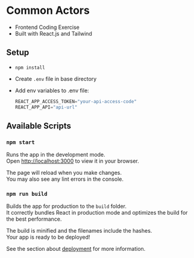 # Common Actors

- Frontend Coding Exercise
- Built with React.js and Tailwind

## Setup

- `npm install`
- Create `.env` file in base directory
- Add env variables to .env file:

    ``` javascript
    REACT_APP_ACCESS_TOKEN="your-api-access-code"
    REACT_APP_API="api-url"
    ```

## Available Scripts

### `npm start`

Runs the app in the development mode.\
Open [http://localhost:3000](http://localhost:3000) to view it in your browser.

The page will reload when you make changes.\
You may also see any lint errors in the console.

### `npm run build`

Builds the app for production to the `build` folder.\
It correctly bundles React in production mode and optimizes the build for the best performance.

The build is minified and the filenames include the hashes.\
Your app is ready to be deployed!

See the section about [deployment](https://facebook.github.io/create-react-app/docs/deployment) for more information.
